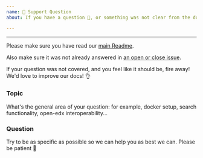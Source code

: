 ```yaml
---
name: 🤗 Support Question
about: If you have a question 💬, or something was not clear from the docs!

---
```


<!-- ^ Click "Preview" for a nicer view! ^
We primarily use GitHub as an issue tracker. If however you're encountering an issue not covered in the docs, we may be able to help! -->

---

Please make sure you have read our [main Readme](https://github.com/openfun/joanie).

Also make sure it was not already answered in [an open or close issue](https://github.com/openfun/joanie/issues).

If your question was not covered, and you feel like it should be, fire away! We'd love to improve our docs! 👌

### Topic
What's the general area of your question: for example, docker setup, search functionality, open-edx interoperability...

### Question
Try to be as specific as possible so we can help you as best we can. Please be patient 🙏
